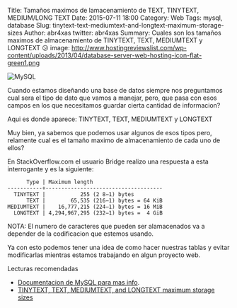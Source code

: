 Title: Tamaños maximos de lamacenamiento de TEXT, TINYTEXT, MEDIUM/LONG TEXT
Date: 2015-07-11 18:00
Category: Web
Tags: mysql, database
Slug: tinytext-text-mediumtext-and-longtext-maximum-storage-sizes
Author: abr4xas
twitter: abr4xas
Summary: Cuales son los tamaños maximos de almacenamiento de TINYTEXT, TEXT, MEDIUMTEXT y LONGTEXT  &#x1F615;
image: http://www.hostingreviewslist.com/wp-content/uploads/2013/04/database-server-web-hosting-icon-flat-green1.png

![MySQL](https://www.rosehosting.com/blog/wp-content/uploads/2014/09/mysql.png)

Cuando estamos diseñando una base de datos siempre nos preguntamos cual sera el tipo de dato que vamos a manejar, pero, que pasa con esos campos en los que necesitamos guardar cierta cantidad de informacion?

Aqui es donde aparece: TINYTEXT, TEXT, MEDIUMTEXT y LONGTEXT

Muy bien, ya sabemos que podemos usar algunos de esos tipos pero, relamente cual es el tamaño maximo de almacenamiento de cada uno de ellos?

En StackOverflow.com el usuario Bridge realizo una respuesta a esta interrogante y es la siguiente:


```
      Type | Maximum length
-----------+-------------------------------------
  TINYTEXT |           255 (2 8−1) bytes
      TEXT |        65,535 (216−1) bytes = 64 KiB
MEDIUMTEXT |    16,777,215 (224−1) bytes = 16 MiB
  LONGTEXT | 4,294,967,295 (232−1) bytes =  4 GiB
```

NOTA: El numero de caracteres que pueden ser alamacenados va a depender de la codificacion que estemos usando.

Ya con esto podemos tener una idea de como hacer nuestras tablas y evitar modificarlas mientras estamos trabajando en algun proyecto web.


Lecturas recomendadas

* [Documentacion de MySQL para mas info](http://dev.mysql.com/doc/refman/5.7/en/string-type-overview.html).
* [TINYTEXT, TEXT, MEDIUMTEXT, and LONGTEXT maximum storage sizes](http://stackoverflow.com/questions/13932750/tinytext-text-mediumtext-and-longtext-maximum-storage-sizes)
